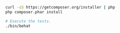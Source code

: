 ```bash
curl -sS https://getcomposer.org/installer | php
php composer.phar install
```

```bash
# Execute the tests.
./bin/behat
```
